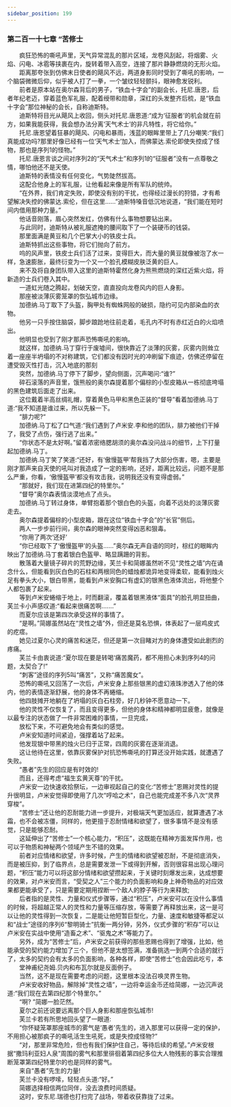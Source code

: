 ```yaml
---
sidebar_position: 199
---
```

### 第二百一十七章 “苦修士  


　　疯狂恐怖的嘶吼声里，天气异常混乱的那片区域，龙卷风刮起，将烟雾、火焰、闪电、冰雹等挟裹在内，旋转着带入高空，连接了那片静静燃烧的无形火焰。  
　　距离那夸张到仿佛末日使者的飓风不远，两道身影同时受到了嘶吼的影响，一个脑袋微微后仰，似乎被人打了一拳，一个皱纹轻轻颤抖，眼神愈发锐利。  
　　前者是原本站在奥尔森背后的男子，“铁血十字会”的副会长，托尼.唐恩，后者年纪老迈，穿着蓝色军礼服，配着绶带和勋章，深红的头发整齐后梳，是“铁血十字会”那位神秘的会长，自称迪斯特。  
　　迪斯特将目光从飓风上收回，侧头对托尼.唐恩道:“成为‘征服者’的机会就在前方，如果我能获得，我会想办法分离‘天气术士’的非凡特性，将它给你。”  
　　托尼.唐恩望着狂暴的飓风、闪电和暴雨，浅蓝的眼眸里带上了几分嘲笑:“我们真能成功吗?那里好像已经有一位‘天气术士’加入，而佛蒙达.索伦即使失控成了怪物，那也是序列1的怪物。”  
　　托尼.唐恩言谈之间对序列2的“天气术士”和序列1的“征服者”没有一点尊敬之情，哪怕他还不是天使。  
　　迪斯特的表情没有任何变化，气势陡然拔高。  
　　这配合他身上的军礼服，让他看起来像是所有军队的统帅。  
　　“在外界，我们肯定失败，即使没有别的干扰，也得经过漫长的狩猎，才有希望解决失控的佛蒙达.索伦，但在这里……”迪斯特嗓音低沉地说道，“我们能在短时间内借用那种力量。”  
　　他话音刚落，眉心突然发红，仿佛有什么事物想要钻出来。  
　　与此同时，迪斯特从被礼服遮掩的腰间取下了一个装硬币的钱袋。  
　　那里面满是黄豆和几个巴掌大小的铁皮士兵。  
　　迪斯特抓出这些事物，将它们抛向了前方。  
　　呜的风声里，铁皮士兵们活了过来，变得巨大，而大量的黄豆就像被泡了水一样，急速膨胀，最终衍变为一个又一个脸孔模糊皮肤泛黄的巨人。  
　　来不及将自身团队带入这里的迪斯特霍然化身为熊熊燃烧的深红近紫火焰，将新造的士兵们卷入其中。  
　　一道虹光随之腾起，划破天空，直直投向龙卷风内的巨人身影。  
　　那座被淡薄灰雾笼罩的恢弘城市边缘。  
　　加德纳.马丁取下了头盔，胸甲处有蜘蛛网般的破损，隐约可见内部染血的衣物。  
　　他另一只手按住脑袋，脚步踉跄地往前走着，毛孔内不时有赤红近白的火焰喷出。  
　　他明显也受到了刚才那声恐怖嘶吼的影响。  
　　就这样，加德纳.马丁穿行于废墟间，很快靠近了淡薄的灰雾，灰雾内则耸立着一座座半坍塌的不对称建筑，它们都没有因时光的冲刷留下痕迹，仿佛还停留在遭受毁灭性打击，沉入地底的那刻  
　　突然，加德纳.马丁停下了脚步，望向侧面，沉声喝问:“谁?”  
　　碎石滚落的声音里，饿熊般的奥尔森提着那个偏棕的小型皮箱从一栋彻底垮塌的黑色建筑后面走了出来。  
　　这位戴着半高丝绸礼帽，穿着黄色马甲和黑色正装的“督导”看着加德纳.马丁道:“我不知道是谁过来，所以先躲一下。  
　　“腓力呢?“  
　　加德纳.马丁松了口气道:“我们遇到了卢米安.李和他的团队，腓力被他们干掉了，我受了点伤，强行逃了出来。”  
　　“你状态不是太好啊。”留着浓密络腮胡须的奥尔森没问战斗的细节，上下打量起加德纳.马丁。  
　　加德纳.马丁笑了笑道:“还好，有‘傲慢盔甲’帮我挡了大部分伤害，嗯，主要是刚才那声来自天使的吼叫对我造成了一定的影响，还好，距离比较远，问题不是那么严重，你看，‘傲慢盔甲’都没有攻击我，说明我还没有变得虚弱。”  
　　“那就好，我们现在进第四纪的特里尔。”  
　　“督导”奥尔森表情淡漠地点了点头。  
　　加德纳.马丁转过身体，单臂抱着那个银白色的头盔，向着不远处的淡薄灰雾走去。  
　　奥尔森提着偏棕的小型皮箱，跟在这位“铁血十字会”的“长官”侧后。  
　　两人一步步前行间，奥尔森的眼神突然变得凶恶和狠毒。  
　　“你用了两次‘还好’  
　　“你已经取下了‘傲慢盔甲’的头盔……”奥尔森无声自语的同时，棕红的眼眸内映出了加德纳.马丁套着银白色盔甲、略显蹒跚的背影。  
　　散落着大量镜子碎片的荒野边缘，芙兰卡和简娜虽然听不见“灵性之墙”内在诵念什么，但能看到灰白色的石柱和两根同色的蜡烛都诡异地变得柔软，能看到烛火足有拳头大小，银白带黑，能看到卢米安胸口有虚幻的银黑色液体流出，将他整个人都包裹了起来。  
　　等到卢米安蜷缩于地上，时而翻滚，覆盖着银黑液体“面具”的脸孔明显扭曲，芙兰卡小声感叹道:“看起来很痛苦啊.……”  
　　而夏尔应该是第四次承受这样的事情了。  
　　“是啊。”简娜虽然站在“灵性之墙”外，但还是莫名恐惧，体表起了一层鸡皮式的疙瘩。  
　　她见过夏尔心灵的痛苦和迷茫，但还是第一次目睹对方的身体遭受如此剧烈的疼痛。  
　　芙兰卡由衷说道:“夏尔现在要是转喝‘痛苦魔药，都不用担心未到序列4的问题，太契合了!”  
　　“刺客”途径的序列5叫“痛苦”，又称“痛苦魔女”。  
　　恐怖的嘶吼又回荡了一次后，卢米安身上那些银黑的虚幻液珠渗透入了他的体内，他的表情逐渐舒展，他的身体不再蜷缩。  
　　他四肢摊开地躺在了坍塌的灰白石柱旁，好几秒钟不愿意动一下。  
　　他的灵性不仅恢复了，而且变得更多，但他的身体和精神都明显疲惫，就像是以最专注的状态做了一件非常困难的事情，一旦完成，  
　　放松下来，不可避免地会有类似的感觉。  
　　卢米安知道时间紧迫，强撑着站了起来。  
　　他发现银中带黑的烛火已归于正常，四周的灰雾在逐渐消退。  
　　这让他待在这里，依靠灰雾保护对抗恐怖嘶吼的打算还没开始实践，就遭遇了失败。  
　　“愚者”先生的回应是有时效的!  
　　而且，还得考虑“福生玄黄天尊”的干扰。  
　　卢米安一边快速收拾祭坛，一边审视起自己的变化:“苦修士”恩赐对灵性的提升很明显，卢米安觉得即使用了几次“哼哈之术”，自己也能完成差不多八次“灵界穿梭”。  
　　“苦修士”还让他的忍耐能力进一步提升，对极端天气更加适应，就算遭遇了冰霜，也不会被冻僵，同样的，他更擅于忍耐情绪和欲望了，很多事情不是没有感觉，只是能够忍耐。  
　　这延伸出了“苦修士”一个核心能力，“积压”，这既能在精神方面发挥作用，也可以于物质和神秘两个领域产生不错的效果。  
　　前者对应情绪和欲望，许多时候，产生的情绪和欲望被忍耐，不是彻底消失，而是被压抑，到了临界点，总是需要发泄一下或得到开解，否则很容易出现心理问题，“积压”能力可以将这部分情绪和欲望攒起来，于关键时刻爆发出来，达成想要的效果，对卢米安而言，“受契之人”三个能力的负面影响和身上神奇物品的对应效果都更能承受了，只是需要定期用捏断一个敌人的脖子等行为来释放;  
　　后者指的是灵性、力量和仪式步骤等，通过“积压”，卢米安可以在没什么事情的时候，将超越正常人的灵性和力量等压缩存放，等需要了再释放出来，这一是可以让他的灵性得到一次恢复，二是能让他短暂巨型化，力量、速度和敏捷等都足以和“战士”途径的序列6“黎明骑士”抗衡一两分钟，另外，仪式步骤的“积存”可以让卢米安在实战中使用“造畜之术”、“驱鬼之术”等能力了。  
　　另外，成为“苦修士”后，卢米安之前获得的那些恩赐也得到了增强，比如，他能承受的契约能力增加了三个，但他不是太想签满，准备挑选一到两个合适的就行了，太多的契约会有太多的负面影响，各种各样，即使“苦修士”也会因此吃亏，本  
　　堂神甫纪尧姆.贝内和布瓦尔就是反面例子。  
　　当然，这不是现在需要考虑的问题，这里根本没法召唤灵界生物。  
　　卢米安收好物品，解除掉“灵性之墙”，一边将幸运金币还给简娜，一边沉声说道:“我们现在去第四纪那个特里尔。”  
　　“啊? ”简娜一脸茫然。  
　　夏尔之前还说要远离那个巨人身影和那座恢弘城市!  
　　芙兰卡若有所思地回头望了一眼道:  
　　“你怀疑笼罩那座城市的雾气是‘愚者’先生的，进入那里可以获得一定的保护，不用担心被那疯子的嘶吼活生生吼死，或是失控成怪物?”  
　　“对，那里非常危险，但也有我们保护住自己，等待后续的希望。”卢米安根据“撒玛利亚妇人泉”周围的雾气和那里徘徊着第四纪多位大人物残影的事实合理推断笼罩第四纪特里尔的也是同样的雾气。  
　　来自“愚者”先生的力量!  
　　芙兰卡没有啰嗦，轻轻点头道:“好。”  
　　简娜选择相信两位同伴，没去浪费时间质疑。  
　　这时，安东尼.瑞德也打扫完了战场，带着收获靠拢了过来。  

